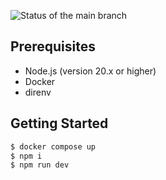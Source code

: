 ![Status of the main branch](https://github.com/mahata/ts-uploader/actions/workflows/main.yml/badge.svg)

## Prerequisites

* Node.js (version 20.x or higher)
* Docker
* direnv

## Getting Started

```bash
$ docker compose up
$ npm i
$ npm run dev
```
